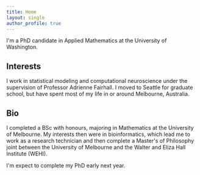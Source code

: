 ```yaml
---
title: Home
layout: single
author_profile: true
---
```

I'm a PhD candidate in Applied Mathematics at the University of Washington. 

## Interests

I work in statistical modeling and computational neuroscience under the supervision of Professor Adrienne Fairhall. I moved to Seattle for graduate school, but have spent most of my life in or around Melbourne, Australia.

## Bio

I completed a BSc with honours, majoring in Mathematics at the University of Melbourne. My interests then were in bioinformatics, which lead me to work as a research technician and then complete a Master's of Philosophy joint between the University of Melbourne and the Walter and Eliza Hall Institute (WEHI).

I'm expect to complete my PhD early next year.
